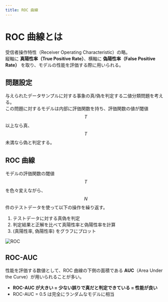 ```yaml
---
title: ROC 曲線
---
```


# ROC 曲線とは

受信者操作特性（Receiver Operating Characteristic）の略。  
縦軸に **真陽性率（True Positive Rate）**、横軸に **偽陽性率（False Positive Rate）** を取り、モデルの性能を評価する際に用いられる。

## 問題設定

与えられたデータサンプルに対する事象の真/偽を判定する二値分類問題を考える。  
この問題に対するモデルは内部に評価関数を持ち、評価関数の値が閾値 $$T$$ 以上なら真、$$T$$ 未満なら偽と判定する。

## ROC 曲線

モデルの評価関数の閾値 $$T$$ を色々変えながら、$$N$$ 件のテストデータを使って以下の操作を繰り返す。

1. テストデータに対する真偽を判定
2. 判定結果と正解を比べて真陽性率と偽陽性率を計算
3. (真陽性率, 偽陽性率) をグラフにプロット

![ROC](https://user-images.githubusercontent.com/13412823/80943194-9b5f4b00-8e21-11ea-9a30-bbdbe4ffea2d.png)


## ROC-AUC

性能を評価する数値として、ROC 曲線の下側の面積である **AUC**（Area Under the Curve）が用いられることが多い。  

- **ROC-AUC が大きい = 少ない誤りで真だと判定できている = 性能が良い**
- ROC-AUC = 0.5 は完全にランダムなモデルに相当
